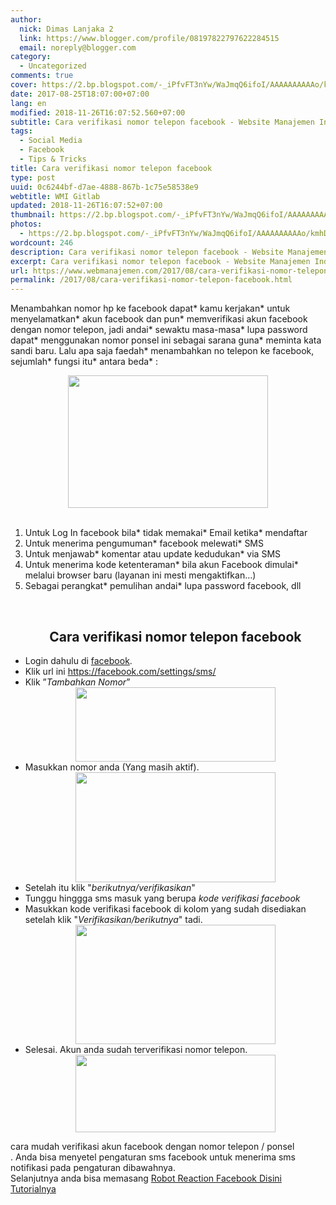 ```yaml
---
author:
  nick: Dimas Lanjaka 2
  link: https://www.blogger.com/profile/08197822797622284515
  email: noreply@blogger.com
category:
  - Uncategorized
comments: true
cover: https://2.bp.blogspot.com/-_iPfvFT3nYw/WaJmqQ6ifoI/AAAAAAAAAAo/kmhDBlj0teEtqHC1OAmA2e3GrhCGxhaNACLcBGAs/s320/StockSnap_WBWKY1FQ2I.jpg
date: 2017-08-25T18:07:00+07:00
lang: en
modified: 2018-11-26T16:07:52.560+07:00
subtitle: Cara verifikasi nomor telepon facebook - Website Manajemen Indonesia
tags:
  - Social Media
  - Facebook
  - Tips & Tricks
title: Cara verifikasi nomor telepon facebook
type: post
uuid: 0c6244bf-d7ae-4888-867b-1c75e58538e9
webtitle: WMI Gitlab
updated: 2018-11-26T16:07:52+07:00
thumbnail: https://2.bp.blogspot.com/-_iPfvFT3nYw/WaJmqQ6ifoI/AAAAAAAAAAo/kmhDBlj0teEtqHC1OAmA2e3GrhCGxhaNACLcBGAs/s320/StockSnap_WBWKY1FQ2I.jpg
photos:
  - https://2.bp.blogspot.com/-_iPfvFT3nYw/WaJmqQ6ifoI/AAAAAAAAAAo/kmhDBlj0teEtqHC1OAmA2e3GrhCGxhaNACLcBGAs/s320/StockSnap_WBWKY1FQ2I.jpg
wordcount: 246
description: Cara verifikasi nomor telepon facebook - Website Manajemen Indonesia
excerpt: Cara verifikasi nomor telepon facebook - Website Manajemen Indonesia
url: https://www.webmanajemen.com/2017/08/cara-verifikasi-nomor-telepon-facebook.html
permalink: /2017/08/cara-verifikasi-nomor-telepon-facebook.html
---
```


Menambahkan nomor hp ke facebook dapat* kamu kerjakan* untuk menyelamatkan* akun facebook dan pun* memverifikasi akun facebook dengan nomor telepon, jadi andai* sewaktu masa-masa* lupa password dapat* menggunakan nomor ponsel ini sebagai sarana guna* meminta kata sandi baru.   Lalu apa saja faedah* menambahkan no telepon ke facebook, sejumlah* fungsi itu* antara beda* :<br><div class="separator" style="clear: both; text-align: center;"><a href="https://2.bp.blogspot.com/-_iPfvFT3nYw/WaJmqQ6ifoI/AAAAAAAAAAo/kmhDBlj0teEtqHC1OAmA2e3GrhCGxhaNACLcBGAs/s1600/StockSnap_WBWKY1FQ2I.jpg" imageanchor="1" style="margin-left: 1em; margin-right: 1em;" rel="noopener noreferer nofollow"><img border="0" data-original-height="1063" data-original-width="1600" height="212" src="https://2.bp.blogspot.com/-_iPfvFT3nYw/WaJmqQ6ifoI/AAAAAAAAAAo/kmhDBlj0teEtqHC1OAmA2e3GrhCGxhaNACLcBGAs/s320/StockSnap_WBWKY1FQ2I.jpg" width="320"></a></div><br><ol><li>Untuk Log In facebook bila* tidak memakai* Email ketika* mendaftar&nbsp;</li><li>Untuk menerima pengumuman* facebook melewati* SMS</li><li>Untuk menjawab* komentar atau update kedudukan* via SMS&nbsp;</li><li>Untuk menerima kode ketenteraman* bila akun Facebook dimulai* melalui browser baru (layanan ini mesti mengaktifkan...)</li><li>Sebagai perangkat* pemulihan andai* lupa password facebook, dll</li></ol><br><ul><center><h2>Cara verifikasi nomor telepon facebook</h2></center><li>Login dahulu di <a alt="fb" href="https://fb.me/" rel="noopener noreferer nofollow" title="facebook login">facebook</a>.</li><li>Klik url ini&nbsp;<a alt="facebook Setting" href="https://facebook.com/settings/sms/" rel="noopener noreferer nofollow" target="_blank" title="Facebook settings">https://facebook.com/settings/sms/</a></li><li>Klik ”<i>Tambahkan Nomor</i>”<div class="separator" style="clear: both; text-align: center;"><a href="http://res.cloudinary.com/dimaslanjaka/image/fetch/https://3.bp.blogspot.com/-7veCCgqLL3M/VsW468D4V3I/AAAAAAAASoE/eAbQyx7hw64/s1600/CARA+verifikasi+facebook+dengan+ponsel+nomor+hp+1.jpg" imageanchor="1" style="margin-left: 1em; margin-right: 1em;" rel="noopener noreferer nofollow"><img border="0" data-original-height="269" data-original-width="721" height="119" src="https://res.cloudinary.com/dimaslanjaka/image/fetch/https://3.bp.blogspot.com/-7veCCgqLL3M/VsW468D4V3I/AAAAAAAASoE/eAbQyx7hw64/s1600/CARA+verifikasi+facebook+dengan+ponsel+nomor+hp+1.jpg" width="320"></a></div></li><li>Masukkan nomor anda (Yang masih aktif).<div class="separator" style="clear: both; text-align: center;"><a href="https://2.bp.blogspot.com/-sAWCzorOJRs/WaADkDEbLsI/AAAAAAAAADk/bZhVdOOnnAk4nFK2YBw7zGF7WQhgdvZtQCLcBGAs/s1600/CARA%2Bverifikasi%2Bfacebook%2Bdengan%2Bponsel%2Bnomor%2Bhp%2B2.jpg" imageanchor="1" style="margin-left: 1em; margin-right: 1em;" rel="noopener noreferer nofollow"><img border="0" data-original-height="262" data-original-width="474" height="176" src="https://2.bp.blogspot.com/-sAWCzorOJRs/WaADkDEbLsI/AAAAAAAAADk/bZhVdOOnnAk4nFK2YBw7zGF7WQhgdvZtQCLcBGAs/s320/CARA%2Bverifikasi%2Bfacebook%2Bdengan%2Bponsel%2Bnomor%2Bhp%2B2.jpg" width="320"></a></div></li><li>Setelah itu klik "<i>berikutnya/verifikasikan</i>"</li><li>Tunggu hinggga sms masuk yang berupa <i>kode</i> <i>verifikasi facebook</i></li><li>Masukkan kode verifikasi facebook di kolom yang sudah disediakan setelah klik "<i>Verifikasikan/berikutnya</i>" tadi.<div class="separator" style="clear: both; text-align: center;"><a href="https://3.bp.blogspot.com/-NbmDIglgwPA/WaAD3CkKTQI/AAAAAAAAADo/UrVtAfjv0k4n2VFfQbOy3R7Fn46vsLc6ACLcBGAs/s1600/CARA%2Bverifikasi%2Bfacebook%2Bdengan%2Bponsel%2Bnomor%2Bhp%2B3.jpg" imageanchor="1" style="margin-left: 1em; margin-right: 1em;" rel="noopener noreferer nofollow"><img border="0" data-original-height="285" data-original-width="477" height="191" src="https://3.bp.blogspot.com/-NbmDIglgwPA/WaAD3CkKTQI/AAAAAAAAADo/UrVtAfjv0k4n2VFfQbOy3R7Fn46vsLc6ACLcBGAs/s320/CARA%2Bverifikasi%2Bfacebook%2Bdengan%2Bponsel%2Bnomor%2Bhp%2B3.jpg" width="320"></a></div></li><li>Selesai. Akun anda sudah terverifikasi nomor telepon.<div class="separator" style="clear: both; text-align: center;"><a href="https://3.bp.blogspot.com/-UPbw83VOy0U/WaAEndZSWAI/AAAAAAAAADw/RBWNk3A6kBEa_U2sN7Fn1s0h6HwRPXSAQCLcBGAs/s1600/CARA%2Bverifikasi%2Bfacebook%2Bdengan%2Bponsel%2Bnomor%2Bhp%2B4.jpg" imageanchor="1" style="margin-left: 1em; margin-right: 1em;" rel="noopener noreferer nofollow"><img border="0" data-original-height="164" data-original-width="420" height="124" src="https://3.bp.blogspot.com/-UPbw83VOy0U/WaAEndZSWAI/AAAAAAAAADw/RBWNk3A6kBEa_U2sN7Fn1s0h6HwRPXSAQCLcBGAs/s320/CARA%2Bverifikasi%2Bfacebook%2Bdengan%2Bponsel%2Bnomor%2Bhp%2B4.jpg" width="320"></a></div></li></ul><div>cara mudah verifikasi akun facebook dengan nomor telepon / ponsel</div>. Anda bisa menyetel pengaturan sms facebook untuk menerima sms notifikasi pada pengaturan dibawahnya. <br>Selanjutnya anda bisa memasang <a href="https://web-manajemen.blogspot.sg/2017/08/update-robot-reaction-facebook-terbaru.html">Robot Reaction Facebook Disini Tutorialnya</a>